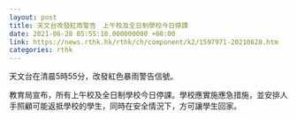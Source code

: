 ```yaml
---
layout: post
title: 天文台改發紅雨警告　上午校及全日制學校今日停課
date: 2021-06-28 05:55:18.000000000 +08:00
link: https://news.rthk.hk/rthk/ch/component/k2/1597971-20210628.htm
categories: rthk
---
```


天文台在清晨5時55分，改發紅色暴雨警告信號。

教育局宣布，所有上午校及全日制學校今日停課。學校應實施應急措施，並安排人手照顧可能返抵學校的學生，同時在安全情況下，方可讓學生回家。
